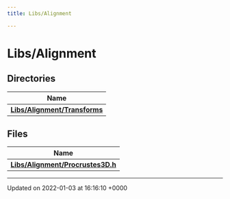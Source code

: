 ```yaml
---
title: Libs/Alignment

---
```


# Libs/Alignment



## Directories

| Name           |
| -------------- |
| **[Libs/Alignment/Transforms](../Files/dir_3c387d8f52af5a1c9b80596228515621.md#dir-libs/alignment/transforms)**  |

## Files

| Name           |
| -------------- |
| **[Libs/Alignment/Procrustes3D.h](../Files/Procrustes3D_8h.md#file-procrustes3d.h)**  |






-------------------------------

Updated on 2022-01-03 at 16:16:10 +0000
